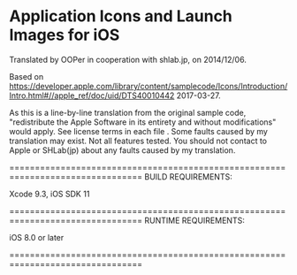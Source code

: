# Application Icons and Launch Images for iOS

Translated by OOPer in cooperation with shlab.jp, on 2014/12/06.

Based on
<https://developer.apple.com/library/content/samplecode/Icons/Introduction/Intro.html#//apple_ref/doc/uid/DTS40010442>
2017-03-27.

As this is a line-by-line translation from the original sample code, "redistribute the Apple Software in its entirety and without modifications" would apply. See license terms in each file .
Some faults caused by my translation may exist. Not all features tested.
You should not contact to Apple or SHLab(jp) about any faults caused by my translation.

================================================================================
BUILD REQUIREMENTS:

Xcode 9.3, iOS SDK 11


================================================================================
RUNTIME REQUIREMENTS:

iOS 8.0 or later


================================================================================
